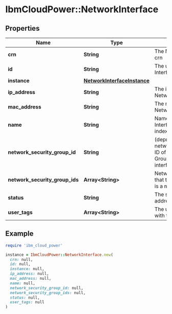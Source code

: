 # IbmCloudPower::NetworkInterface

## Properties

| Name | Type | Description | Notes |
| ---- | ---- | ----------- | ----- |
| **crn** | **String** | The Network Interface&#39;s crn |  |
| **id** | **String** | The unique Network Interface ID |  |
| **instance** | [**NetworkInterfaceInstance**](NetworkInterfaceInstance.md) |  | [optional] |
| **ip_address** | **String** | The ip address of this Network Interface |  |
| **mac_address** | **String** | The mac address of the Network Interface |  |
| **name** | **String** | Name of the Network Interface (not unique or indexable) |  |
| **network_security_group_id** | **String** | (deprecated - replaced by networkSecurityGroupIDs) ID of the Network Security Group the network interface will be added to | [optional] |
| **network_security_group_ids** | **Array&lt;String&gt;** | Network security groups that the network interface is a member of. | [optional] |
| **status** | **String** | The status of the network address group |  |
| **user_tags** | **Array&lt;String&gt;** | The user tags associated with this resource. | [optional] |

## Example

```ruby
require 'ibm_cloud_power'

instance = IbmCloudPower::NetworkInterface.new(
  crn: null,
  id: null,
  instance: null,
  ip_address: null,
  mac_address: null,
  name: null,
  network_security_group_id: null,
  network_security_group_ids: null,
  status: null,
  user_tags: null
)
```

